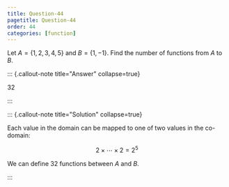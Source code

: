 ```yaml
---
title: Question-44
pagetitle: Question-44
order: 44
categories: [function]
---
```


Let $\displaystyle A=\{1,2,3,4,5\}$ and $\displaystyle B=\{1,-1\}$. Find the number of functions from $\displaystyle A$ to $\displaystyle B$.

::: {.callout-note title="Answer" collapse=true}

$32$

:::

::: {.callout-note title="Solution" collapse=true}

Each value in the domain can be mapped to one of two values in the co-domain:

$$
\begin{equation*}
2\times \cdots \times 2=2^{5}
\end{equation*}
$$

We can define $\displaystyle 32$ functions between $\displaystyle A$ and $\displaystyle B$.

:::

